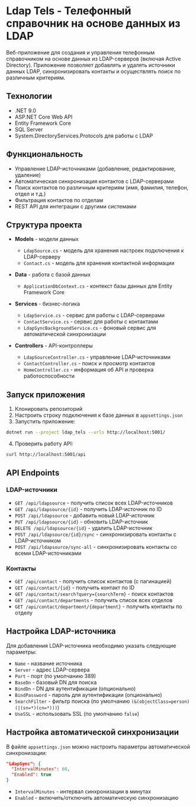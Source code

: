 # Ldap Tels - Телефонный справочник на основе данных из LDAP

Веб-приложение для создания и управления телефонным справочником на основе данных из LDAP-серверов (включая Active Directory). Приложение позволяет добавлять и удалять источники данных LDAP, синхронизировать контакты и осуществлять поиск по различным критериям.

## Технологии

- .NET 9.0
- ASP.NET Core Web API
- Entity Framework Core
- SQL Server
- System.DirectoryServices.Protocols для работы с LDAP

## Функциональность

- Управление LDAP-источниками (добавление, редактирование, удаление)
- Автоматическая синхронизация контактов с LDAP-серверами
- Поиск контактов по различным критериям (имя, фамилия, телефон, отдел и т.д.)
- Фильтрация контактов по отделам
- REST API для интеграции с другими системами

## Структура проекта

- **Models** - модели данных
  - `LdapSource.cs` - модель для хранения настроек подключения к LDAP-серверу
  - `Contact.cs` - модель для хранения контактной информации

- **Data** - работа с базой данных
  - `ApplicationDbContext.cs` - контекст базы данных для Entity Framework Core

- **Services** - бизнес-логика
  - `LdapService.cs` - сервис для работы с LDAP-серверами
  - `ContactService.cs` - сервис для работы с контактами
  - `LdapSyncBackgroundService.cs` - фоновый сервис для автоматической синхронизации

- **Controllers** - API-контроллеры
  - `LdapSourceController.cs` - управление LDAP-источниками
  - `ContactController.cs` - поиск и просмотр контактов
  - `HomeController.cs` - информация об API и проверка работоспособности

## Запуск приложения

1. Клонировать репозиторий
2. Настроить строку подключения к базе данных в `appsettings.json`
3. Запустить приложение:

```bash
dotnet run --project ldap_tels --urls http://localhost:5001/
```

4. Проверить работу API:

```bash
curl http://localhost:5001/api
```

## API Endpoints

### LDAP-источники

- `GET /api/ldapsource` - получить список всех LDAP-источников
- `GET /api/ldapsource/{id}` - получить LDAP-источник по ID
- `POST /api/ldapsource` - добавить новый LDAP-источник
- `PUT /api/ldapsource/{id}` - обновить LDAP-источник
- `DELETE /api/ldapsource/{id}` - удалить LDAP-источник
- `POST /api/ldapsource/{id}/sync` - синхронизировать контакты с LDAP-источником
- `POST /api/ldapsource/sync-all` - синхронизировать контакты со всеми LDAP-источниками

### Контакты

- `GET /api/contact` - получить список контактов (с пагинацией)
- `GET /api/contact/{id}` - получить контакт по ID
- `GET /api/contact/search?query={searchTerm}` - поиск контактов
- `GET /api/contact/departments` - получить список всех отделов
- `GET /api/contact/department/{department}` - получить контакты по отделу

## Настройка LDAP-источника

Для добавления LDAP-источника необходимо указать следующие параметры:

- `Name` - название источника
- `Server` - адрес LDAP-сервера
- `Port` - порт (по умолчанию 389)
- `BaseDn` - базовый DN для поиска
- `BindDn` - DN для аутентификации (опционально)
- `BindPassword` - пароль для аутентификации (опционально)
- `SearchFilter` - фильтр поиска (по умолчанию `(&(objectClass=person)(|(sn=*)(cn=*)))`)
- `UseSSL` - использовать SSL (по умолчанию `false`)

## Настройка автоматической синхронизации

В файле `appsettings.json` можно настроить параметры автоматической синхронизации:

```json
"LdapSync": {
  "IntervalMinutes": 60,
  "Enabled": true
}
```

- `IntervalMinutes` - интервал синхронизации в минутах
- `Enabled` - включить/отключить автоматическую синхронизацию

